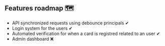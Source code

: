 ## Features roadmap 🗺
- API synchronized requests using debounce principals ✔
- Login system for the users ✔
- Automated verification for when a card is registred related to an user ✔
- Admin dashboard ❌
